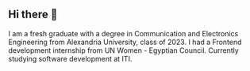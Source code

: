 ## Hi there 👋
I am a fresh graduate with a degree in Communication and Electronics Engineering from Alexandria University, class of 2023. I had a Frontend development internship from  UN Women - Egyptian Council. 
Currently studying software development at ITI.

<!--
**hend-elsayed-github/hend-elsayed-github** is a ✨ _special_ ✨ repository because its `README.md` (this file) appears on your GitHub profile.

Here are some ideas to get you started:

- 🔭 I’m currently working on ...
- 🌱 I’m currently learning ...
- 👯 I’m looking to collaborate on ...
- 🤔 I’m looking for help with ...
- 💬 Ask me about ...
- 📫 How to reach me: ...
- 😄 Pronouns: ...
- ⚡ Fun fact: ...
-->
